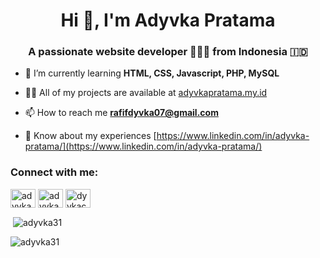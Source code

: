 <h1 align="center">Hi 👋, I'm Adyvka Pratama</h1>
<h3 align="center">A passionate website developer 👨🏻‍💻 from Indonesia 🇮🇩</h3>

- 🌱 I’m currently learning **HTML, CSS, Javascript, PHP, MySQL**

- 👨‍💻 All of my projects are available at [adyvkapratama.my.id](adyvkapratama.my.id)

- 📫 How to reach me **rafifdyvka07@gmail.com**

- 📄 Know about my experiences [https://www.linkedin.com/in/adyvka-pratama/](https://www.linkedin.com/in/adyvka-pratama/)

<h3 align="left">Connect with me:</h3>
<p align="left">
<a href="https://linkedin.com/in/adyvka pratama" target="blank"><img align="center" src="https://raw.githubusercontent.com/rahuldkjain/github-profile-readme-generator/master/src/images/icons/Social/linked-in-alt.svg" alt="adyvka pratama" height="30" width="40" /></a>
<a href="https://instagram.com/adyvka31" target="blank"><img align="center" src="https://raw.githubusercontent.com/rahuldkjain/github-profile-readme-generator/master/src/images/icons/Social/instagram.svg" alt="adyvka31" height="30" width="40" /></a>
<a href="https://www.youtube.com/c/dyvkachannel" target="blank"><img align="center" src="https://raw.githubusercontent.com/rahuldkjain/github-profile-readme-generator/master/src/images/icons/Social/youtube.svg" alt="dyvkachannel" height="30" width="40" /></a>
</p>

<p>&nbsp;<img align="center" src="https://github-readme-stats.vercel.app/api?username=adyvka31&show_icons=true&locale=en" alt="adyvka31" /></p>

<p><img align="center" src="https://github-readme-streak-stats.herokuapp.com/?user=adyvka31&" alt="adyvka31" /></p>
